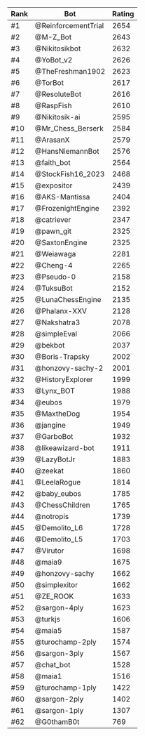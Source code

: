 Rank|Bot|Rating
---|---|---
#1|@ReinforcementTrial|2654
#2|@M-Z_Bot|2643
#3|@Nikitosikbot|2632
#4|@YoBot_v2|2626
#5|@TheFreshman1902|2623
#6|@TorBot|2617
#7|@ResoluteBot|2616
#8|@RaspFish|2610
#9|@Nikitosik-ai|2595
#10|@Mr_Chess_Berserk|2584
#11|@ArasanX|2579
#12|@HansNiemannBot|2576
#13|@faith_bot|2564
#14|@StockFish16_2023|2468
#15|@expositor|2439
#16|@AKS-Mantissa|2404
#17|@FrozenightEngine|2392
#18|@catriever|2347
#19|@pawn_git|2325
#20|@SaxtonEngine|2325
#21|@Weiawaga|2281
#22|@Cheng-4|2265
#23|@Pseudo-0|2158
#24|@TuksuBot|2152
#25|@LunaChessEngine|2135
#26|@Phalanx-XXV|2128
#27|@Nakshatra3|2078
#28|@simpleEval|2066
#29|@bekbot|2037
#30|@Boris-Trapsky|2002
#31|@honzovy-sachy-2|2001
#32|@HistoryExplorer|1999
#33|@Lynx_BOT|1988
#34|@eubos|1979
#35|@MaxtheDog|1954
#36|@jangine|1949
#37|@GarboBot|1932
#38|@likeawizard-bot|1911
#39|@LazyBotJr|1883
#40|@zeekat|1860
#41|@LeelaRogue|1814
#42|@baby_eubos|1785
#43|@ChessChildren|1765
#44|@notropis|1739
#45|@Demolito_L6|1728
#46|@Demolito_L5|1703
#47|@Virutor|1698
#48|@maia9|1675
#49|@honzovy-sachy|1662
#50|@simplexitor|1662
#51|@ZE_ROOK|1633
#52|@sargon-4ply|1623
#53|@turkjs|1606
#54|@maia5|1587
#55|@turochamp-2ply|1574
#56|@sargon-3ply|1567
#57|@chat_bot|1528
#58|@maia1|1516
#59|@turochamp-1ply|1422
#60|@sargon-2ply|1402
#61|@sargon-1ply|1307
#62|@G0thamB0t|769

